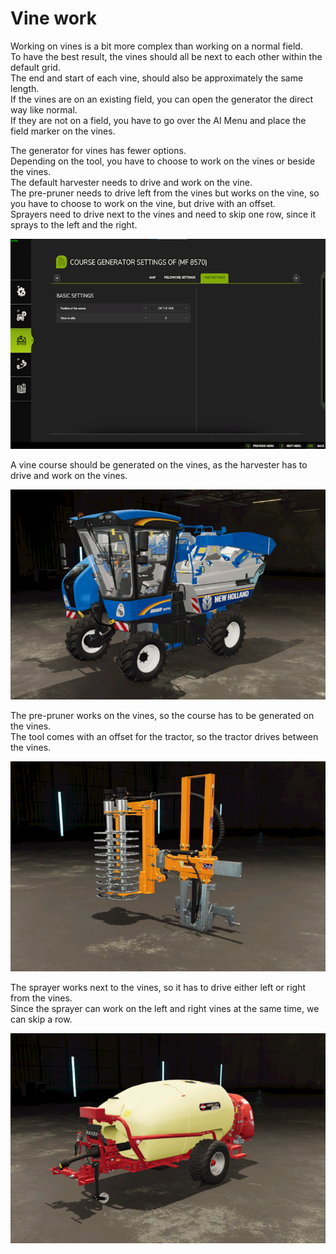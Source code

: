 # Vine work

  
Working on vines is a bit more complex than working on a normal field.  
To have the best result, the vines should all be next to each other within the default grid.  
The end and start of each vine, should also be approximately the same length.  
If the vines are on an existing field, you can open the generator the direct way like normal.  
If they are not on a field, you have to go over the AI Menu and place the field marker on the vines.  

  
The generator for vines has fewer options.  
Depending on the tool, you have to choose to work on the vines or beside the vines.  
The default harvester needs to drive and work on the vine.  
The pre-pruner needs to drive left from the vines but works on the vine, so you have to choose to work on the vine, but drive with an offset.  
Sprayers need to drive next to the vines and need to skip one row, since it sprays to the left and the right.  

![Image](../assets/images/vineworkgen_0_0_765_510.png)

  
A vine course should be generated on the vines, as the harvester has to drive and work on the vines.  

![Image](../assets/images/vineworkharvest_0_0_765_510.png)

  
The pre-pruner works on the vines, so the course has to be generated on the vines.  
The tool comes with an offset for the tractor, so the tractor drives between the vines.  

![Image](../assets/images/vineworkpruner_0_0_765_510.png)

  
The sprayer works next to the vines, so it has to drive either left or right from the vines.  
Since the sprayer can work on the left and right vines at the same time, we can skip a row.  

![Image](../assets/images/vineworkspray_0_0_765_510.png)

